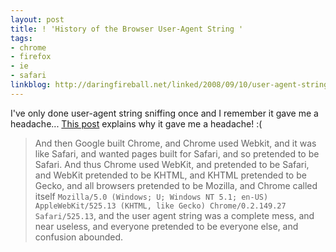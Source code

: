 ```yaml
---
layout: post
title: ! 'History of the Browser User-Agent String '
tags:
- chrome
- firefox
- ie
- safari
linkblog: http://daringfireball.net/linked/2008/09/10/user-agent-strings
---
```


I've only done user-agent string sniffing once and I remember it gave me a headache...
[This post](http://www.webaim.org/blog/user-agent-string-history/) explains why it gave me a headache! :(

> And then Google built Chrome, and Chrome used Webkit, and it was like Safari, and wanted pages built for
> Safari, and so pretended to be Safari. And thus Chrome used WebKit, and pretended to be Safari, and
> WebKit pretended to be KHTML, and KHTML pretended to be Gecko, and all browsers pretended to be Mozilla,
> and Chrome called itself `Mozilla/5.0 (Windows; U; Windows NT 5.1; en-US) AppleWebKit/525.13 (KHTML, like
> Gecko) Chrome/0.2.149.27 Safari/525.13`, and the user agent string was a complete mess, and near useless,
> and everyone pretended to be everyone else, and confusion abounded.

